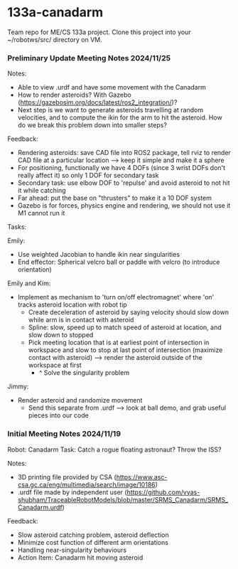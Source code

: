 # 133a-canadarm
Team repo for ME/CS 133a project. Clone this project into your ~/robotws/src/ directory on VM.

### Preliminary Update Meeting Notes 2024/11/25
Notes:
- Able to view .urdf and have some movement with the Canadarm
- How to render asteroids? With Gazebo (https://gazebosim.org/docs/latest/ros2_integration/)?
- Next step is we want to generate asteroids travelling at random velocities, and to compute the ikin for the arm to hit the asteroid. How do we break this problem down into smaller steps?

Feedback:
- Rendering asteroids: save CAD file into ROS2 package, tell rviz to render CAD file at a particular location --> keep it simple and make it a sphere
- For positioning, functionally we have 4 DOFs (since 3 wrist DOFs don't really affect it) so only 1 DOF for secondary task
- Secondary task: use elbow DOF to 'repulse' and avoid asteroid to not hit it while catching
- Far ahead: put the base on "thrusters" to make it a 10 DOF system
- Gazebo is for forces, physics engine and rendering, we should not use it M1 cannot run it

Tasks:

Emily:
- Use weighted Jacobian to handle ikin near singularities
- End effector: Spherical velcro ball or paddle with velcro (to introduce orientation)
  
Emily and Kim:
- Implement as mechanism to 'turn on/off electromagnet' where 'on' tracks asteroid location with robot tip
  - Create deceleration of asteroid by saying velocity should slow down while arm is in contact with asteroid
  - Spline: slow, speed up to match speed of asteroid at location, and slow down to stopped
  - Pick meeting location that is at earliest point of intersection in workspace and slow to stop at last point of intersection (maximize contact with asteroid) --> render the asteroid outside of the workspace at first
    - ^ Solve the singularity problem

Jimmy:
- Render asteroid and randomize movement
  - Send this separate from .urdf --> look at ball demo, and grab useful pieces into our code
 


  

### Initial Meeting Notes 2024/11/19
Robot: Canadarm
Task: Catch a rogue floating astronaut? Throw the ISS?

Notes:
- 3D printing file provided by CSA (https://www.asc-csa.gc.ca/eng/multimedia/search/image/10186) 
- .urdf file made by independent user (https://github.com/vyas-shubham/TraceableRobotModels/blob/master/SRMS_Canadarm/SRMS_Canadarm.urdf) 

Feedback:
- Slow asteroid catching problem, asteroid deflection
- Minimize cost function of different arm orientations
- Handling near-singularity behaviours
- Action Item: Canadarm hit moving asteroid 
